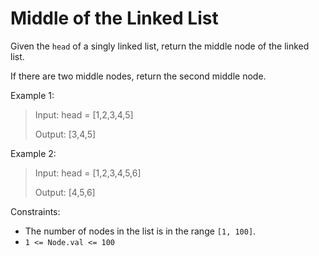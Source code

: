 # Middle of the Linked List

Given the `head` of a singly linked list, return the middle node of the linked list.

If there are two middle nodes, return the second middle node.

Example 1:

> Input: head = [1,2,3,4,5]
>
> Output: [3,4,5]

Example 2:

> Input: head = [1,2,3,4,5,6]
>
> Output: [4,5,6]

Constraints:

- The number of nodes in the list is in the range `[1, 100]`.
- `1 <= Node.val <= 100`

